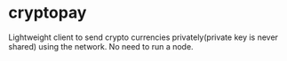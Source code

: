 # cryptopay
Lightweight client to send crypto currencies privately(private key is never shared) using the network. No need to run a node. 
